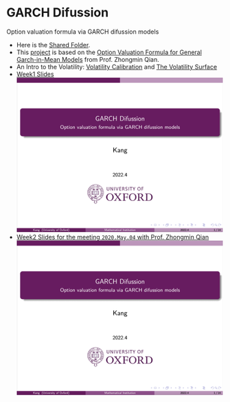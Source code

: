 # GARCH Difussion
Option valuation formula via GARCH difussion models

* Here is the [Shared Folder](https://drive.google.com/drive/folders/1TBCBF2sqT2O3gJLckGonUc0DRKedzEWU?usp=sharing).
* This [project](https://drive.google.com/drive/folders/18ZPEh9oLOhZnj0j7SDjwk00Qz0NH1uS3) is based on the [Option Valuation Formula for General Garch-in-Mean Models](https://papers.ssrn.com/sol3/papers.cfm?abstract_id=3185994) from Prof. Zhongmin Qian.
* An Intro to the Volatility: [Volatility Calibration](https://drive.google.com/file/d/1FD1rW8RmYsyk7iJFWje_rl3vFvjBlLqY/view?usp=sharing) and [The Volatility Surface](https://drive.google.com/file/d/1lSwy4hAAgYyKdVZGGuo7b6E1IIsZ8FQh/view?usp=sharing)
* [Week1 Slides](https://www.overleaf.com/1398544588vtxtbhxgkqnw)
[![Week1 Slides](https://github.com/KangOxford/GARCH-Difussion/blob/main/static/Snipaste_2022-05-01_00-42-02.png?raw=true)](https://drive.google.com/file/d/1zUyGieV9GwAXO4UW-OPkk6mIV4cPE1wj/view?usp=sharing)
* [Week2 Slides for the meeting `2020.May.04` with Prof. Zhongmin Qian](https://www.overleaf.com/1398544588vtxtbhxgkqnw)
[![Week2 Slides](https://github.com/KangOxford/GARCH-Difussion/blob/main/static/Snipaste_2022-05-01_00-42-02.png?raw=true)](https://drive.google.com/file/d/1zUyGieV9GwAXO4UW-OPkk6mIV4cPE1wj/view?usp=sharing)
